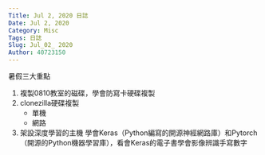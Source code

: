 ```yaml
---
Title: Jul 2, 2020 日誌
Date: Jul 2, 2020
Category: Misc
Tags: 日誌
Slug: Jul_02_ 2020
Author: 40723150
---
```

暑假三大重點

1. 複製0810教室的磁碟，學會防寫卡硬碟複製
2. clonezilla硬碟複製
    - 單機
    - 網路
3. 架設深度學習的主機
學會Keras（Python編寫的開源神經網路庫）和Pytorch（開源的Python機器學習庫），看會Keras的電子書學會影像辨識手寫數字
<!-- PELICAN_END_SUMMARY -->
